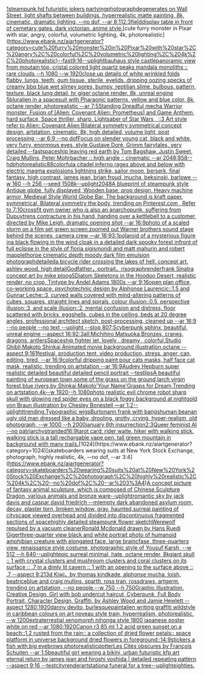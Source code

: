 [1](https://www.ebank.nz/aiartgenerator?category=1)[steampunk hd futuristic jokers partying](https://www.ebank.nz/aiartgenerator?category=steampunk%20hd%20futuristic%20jokers%20partying)[photograph](https://www.ebank.nz/aiartgenerator?category=photograph)[degenerates on Wall Street, light shafts between buildings, hyperrealistic matte painting, 8k, cinematic, dramatic lighting, --no dof, --ar 8:11](https://www.ebank.nz/aiartgenerator?category=degenerates%20on%20Wall%20Street%2C%20light%20shafts%20between%20buildings%2C%20hyperrealistic%20matte%20painting%2C%208k%2C%20cinematic%2C%20dramatic%20lighting%2C%20--no%20dof%2C%20--ar%208%3A11)[2:3](https://www.ebank.nz/aiartgenerator?category=2%3A3)[field](https://www.ebank.nz/aiartgenerator?category=field)[display table in front of cemetary gates. dark victorian. anime style.](https://www.ebank.nz/aiartgenerator?category=display%20table%20in%20front%20of%20cemetary%20gates.%20dark%20victorian.%20anime%20style.)[cute furry monster in Pixar with star, angry, colorful, volumetric lighting, 4k, photorealistic](https://www.ebank.nz/aiartgenerator?category=cute%20furry%20monster%20in%20Pixar%20with%20star%2C%20angry%2C%20colorful%2C%20volumetric%20lighting%2C%204k%2C%20photorealistic)[--fast](https://www.ebank.nz/aiartgenerator?category=--fast)[9:16](https://www.ebank.nz/aiartgenerator?category=9%3A16)[--uplight](https://www.ebank.nz/aiartgenerator?category=--uplight)[bauhaus style castle](https://www.ebank.nz/aiartgenerator?category=bauhaus%20style%20castle)[panoramic view from moutain top, cristal colored light quartz peaks mandala monoliths :: rare clouds --h 1080 --w 1920](https://www.ebank.nz/aiartgenerator?category=panoramic%20view%20from%20moutain%20top%2C%20cristal%20colored%20light%20quartz%20peaks%20mandala%20monoliths%20%3A%3A%20rare%20clouds%20--h%201080%20--w%201920)[close up details of white wrinkled folds flabby, lungs, teeth, gum tissue, sterile, eyelids, dripping oozing specks of creamy bbq blue wet slimey pores, bumpy, reptilian slime, bulbous, pattern, texture, black lung detail, hr giger octane render, 8k, unreal engine 5](https://www.ebank.nz/aiartgenerator?category=close%20up%20details%20of%20white%20wrinkled%20folds%20flabby%2C%20lungs%2C%20teeth%2C%20gum%20tissue%2C%20sterile%2C%20eyelids%2C%20dripping%20oozing%20specks%20of%20creamy%20bbq%20blue%20wet%20slimey%20pores%2C%20bumpy%2C%20reptilian%20slime%2C%20bulbous%2C%20pattern%2C%20texture%2C%20black%20lung%20detail%2C%20hr%20giger%20octane%20render%2C%208k%2C%20unreal%20engine%205)[](https://www.ebank.nz/aiartgenerator?category=)[blur](https://www.ebank.nz/aiartgenerator?category=blur)[alien in a spacesuit with Pharaonic patterns, yellow and blue color, 8k, octane render, photorealistic --ar 7:5](https://www.ebank.nz/aiartgenerator?category=alien%20in%20a%20spacesuit%20with%20Pharaonic%20patterns%2C%20yellow%20and%20blue%20color%2C%208k%2C%20octane%20render%2C%20photorealistic%20--ar%207%3A5)[Standing Dreadful mecha Warrior monster, Fusion of [Alien: Covenant Alien: Prometheus] and Game Anthem, hard surface, Space thriller, sharp, Lightsaber of Star Wars , ::3  Art style refer to Alien: Covenant Alien   Bilateral symmetry       symmetrical   concept design,  artstation, cinematic,  8k, high detailed,  volume light,  post processing    --ar 6:9   --no dof](https://www.ebank.nz/aiartgenerator?category=Standing%20Dreadful%20mecha%20Warrior%20monster%2C%20Fusion%20of%20%5BAlien%3A%20Covenant%20Alien%3A%20Prometheus%5D%20and%20Game%20Anthem%2C%20hard%20surface%2C%20Space%20thriller%2C%20sharp%2C%20Lightsaber%20of%20Star%20Wars%20%2C%20%3A%3A3%20%20Art%20style%20refer%20to%20Alien%3A%20Covenant%20Alien%20%20%20Bilateral%20symmetry%20%20%20%20%20%20%20symmetrical%20%20%20concept%20design%2C%20%20artstation%2C%20cinematic%2C%20%208k%2C%20high%20detailed%2C%20%20volume%20light%2C%20%20post%20processing%20%20%20%20--ar%206%3A9%20%20%20--no%20dof)[Focus on slender young cat, black and white, very furry, enormous eyes, style Gustave Doré, Grimm fairytales, very detailed --fast](https://www.ebank.nz/aiartgenerator?category=Focus%20on%20slender%20young%20cat%2C%20black%20and%20white%2C%20very%20furry%2C%20enormous%20eyes%2C%20style%20Gustave%20Dor%C3%A9%2C%20Grimm%20fairytales%2C%20very%20detailed%20--fast)[spaceship leaving red earth by Tom Bagshaw, Justin Sweet, Craig Mullins, Peter Mohrbacher :: high angle :: cinematic --ar 2048:858](https://www.ebank.nz/aiartgenerator?category=spaceship%20leaving%20red%20earth%20by%20Tom%20Bagshaw%2C%20Justin%20Sweet%2C%20Craig%20Mullins%2C%20Peter%20Mohrbacher%20%3A%3A%20high%20angle%20%3A%3A%20cinematic%20--ar%202048%3A858)[--hd](https://www.ebank.nz/aiartgenerator?category=--hd)[photorealistic](https://www.ebank.nz/aiartgenerator?category=photorealistic)[88](https://www.ebank.nz/aiartgenerator?category=88)[colorful](https://www.ebank.nz/aiartgenerator?category=colorful)[a citadel inferno rages above and below with electric magma explosions lightning strike, sailor moon, berserk, final fantasy, high contrast, james jean, brian froud, mucha, beksinski, barlowe --w 160 --h 256 --seed 150](https://www.ebank.nz/aiartgenerator?category=a%20citadel%20inferno%20rages%20above%20and%20below%20with%20electric%20magma%20explosions%20lightning%20strike%2C%20sailor%20moon%2C%20berserk%2C%20final%20fantasy%2C%20high%20contrast%2C%20james%20jean%2C%20brian%20froud%2C%20mucha%2C%20beksinski%2C%20barlowe%20--w%20160%20--h%20256%20--seed%20150)[8k](https://www.ebank.nz/aiartgenerator?category=8k)[--uplight](https://www.ebank.nz/aiartgenerator?category=--uplight)[2048](https://www.ebank.nz/aiartgenerator?category=2048)[A blueprint of steampunk style Antique globe,  fully displayed, Wooden base, prop design, Heavy machine armor,  Medieval Style World Globe Bar, The background is kraft paper, symmetrical,  Bilateral symmetry the body,  trending on Pinterest.com  ,  Refer to 7:10](https://www.ebank.nz/aiartgenerator?category=A%20blueprint%20of%20steampunk%20style%20Antique%20globe%2C%20%20fully%20displayed%2C%20Wooden%20base%2C%20prop%20design%2C%20Heavy%20machine%20armor%2C%20%20Medieval%20Style%20World%20Globe%20Bar%2C%20The%20background%20is%20kraft%20paper%2C%20symmetrical%2C%20%20Bilateral%20symmetry%20the%20body%2C%20%20trending%20on%20Pinterest.com%20%20%2C%20%20Refer%20to%207%3A10)[crossfit gym owner who is also an anarchopunk, suffering from Dupuytrens contracture in his hand, handing over a kettlebell to a customer, directed by Mike Leigh, dramatic opening shot --ar 16:9](https://www.ebank.nz/aiartgenerator?category=crossfit%20gym%20owner%20who%20is%20also%20an%20anarchopunk%2C%20suffering%20from%20Dupuytrens%20contracture%20in%20his%20hand%2C%20handing%20over%20a%20kettlebell%20to%20a%20customer%2C%20directed%20by%20Mike%20Leigh%2C%20dramatic%20opening%20shot%20--ar%2016%3A9)[photo of a scaled storm on a film set green screen zoomed out Warner brothers sound stage behind the scenes, camera crew —ar 16:9](https://www.ebank.nz/aiartgenerator?category=photo%20of%20a%20scaled%20storm%20on%20a%20film%20set%20green%20screen%20zoomed%20out%20Warner%20brothers%20sound%20stage%20behind%20the%20scenes%2C%20camera%20crew%20%E2%80%94ar%2016%3A9)[3:1](https://www.ebank.nz/aiartgenerator?category=3%3A1)[polaroid of a mysterious figure ina black flowing in the wind cloak in a detailed dark spooky forest infront of full eclipse in the style of floria sigismondi and matt mahurin and robert mapplethorpe cinematic depth moody dark film emulsion photograph](https://www.ebank.nz/aiartgenerator?category=polaroid%20of%20a%20mysterious%20figure%20ina%20black%20flowing%20in%20the%20wind%20cloak%20in%20a%20detailed%20dark%20spooky%20forest%20infront%20of%20full%20eclipse%20in%20the%20style%20of%20floria%20sigismondi%20and%20matt%20mahurin%20and%20robert%20mapplethorpe%20cinematic%20depth%20moody%20dark%20film%20emulsion%20photograph)[detailed](https://www.ebank.nz/aiartgenerator?category=detailed)[a bicycle rider crossing the lakes of hell. concept art. ashley wood. high detail](https://www.ebank.nz/aiartgenerator?category=a%20bicycle%20rider%20crossing%20the%20lakes%20of%20hell.%20concept%20art.%20ashley%20wood.%20high%20detail)[Godfather，portrait，risograph](https://www.ebank.nz/aiartgenerator?category=Godfather%EF%BC%8Cportrait%EF%BC%8Crisograph)[render](https://www.ebank.nz/aiartgenerator?category=render)[frank Sinatra concept art by mike ploog](https://www.ebank.nz/aiartgenerator?category=frank%20Sinatra%20concept%20art%20by%20mike%20ploog)[5](https://www.ebank.nz/aiartgenerator?category=5)[Diatom Skeletons in the Hoodoo Desert, realistic render, no crop, Tintype by Andel Adams 1800s --ar 9:16](https://www.ebank.nz/aiartgenerator?category=Diatom%20Skeletons%20in%20the%20Hoodoo%20Desert%2C%20realistic%20render%2C%20no%20crop%2C%20Tintype%20by%20Andel%20Adams%201800s%20--ar%209%3A16)[open plan office, co-working space, psychotechnic design by Alphonse Laurencic::1.5 and Gunnar Leche::3, curved walls covered with mind-altering patterns of cubes, squares, straight lines and spirals, colour illusion::0.5, perspective illusion::3, and scale illusion::2, mental confusion and distress, floor scattered with bricks, eggshells, cubes in the ceiling, beds at 20 degree angles, professional architect sketch, post-processing, cleaned up --ar 16:9 --no people --no text --uplight --stop 80](https://www.ebank.nz/aiartgenerator?category=open%20plan%20office%2C%20co-working%20space%2C%20psychotechnic%20design%20by%20Alphonse%20Laurencic%3A%3A1.5%20and%20Gunnar%20Leche%3A%3A3%2C%20curved%20walls%20covered%20with%20mind-altering%20patterns%20of%20cubes%2C%20squares%2C%20straight%20lines%20and%20spirals%2C%20colour%20illusion%3A%3A0.5%2C%20perspective%20illusion%3A%3A3%2C%20and%20scale%20illusion%3A%3A2%2C%20mental%20confusion%20and%20distress%2C%20floor%20scattered%20with%20bricks%2C%20eggshells%2C%20cubes%20in%20the%20ceiling%2C%20beds%20at%2020%20degree%20angles%2C%20professional%20architect%20sketch%2C%20post-processing%2C%20cleaned%20up%20--ar%2016%3A9%20--no%20people%20--no%20text%20--uplight%20--stop%2080)[7:5](https://www.ebank.nz/aiartgenerator?category=7%3A5)[cyberpunk sphinx, beautiful, unreal engine  --aspect 16:9](https://www.ebank.nz/aiartgenerator?category=cyberpunk%20sphinx%2C%20beautiful%2C%20unreal%20engine%20%20--aspect%2016%3A9)[2:3](https://www.ebank.nz/aiartgenerator?category=2%3A3)[all:Michihiro Matsuoka,Bronzes, cranes, dragons, antlers](https://www.ebank.nz/aiartgenerator?category=all%3AMichihiro%20Matsuoka%2CBronzes%2C%20cranes%2C%20dragons%2C%20antlers)[Spaceship fighter jet, lovely , dreamy , colorful,Studio Ghibli,Makoto Shinkai,Animated movie background illustration,octane --aspect 9:16](https://www.ebank.nz/aiartgenerator?category=Spaceship%20fighter%20jet%2C%20lovely%20%2C%20dreamy%20%2C%20colorful%2CStudio%20Ghibli%2CMakoto%20Shinkai%2CAnimated%20movie%20background%20illustration%2Coctane%20--aspect%209%3A16)[1](https://www.ebank.nz/aiartgenerator?category=1)[festival, production tent, video production, stress, anger, can, editing, tired, --ar 16:9](https://www.ebank.nz/aiartgenerator?category=festival%2C%20production%20tent%2C%20video%20production%2C%20stress%2C%20anger%2C%20can%2C%20editing%2C%20tired%2C%20--ar%2016%3A9)[colorful dripping paint pour cats masks, half face cat mask, realistic, trending on artstation --ar 16:9](https://www.ebank.nz/aiartgenerator?category=colorful%20dripping%20paint%20pour%20cats%20masks%2C%20half%20face%20cat%20mask%2C%20realistic%2C%20trending%20on%20artstation%20--ar%2016%3A9)[Audrey Hepburn super realistic detailed beautiful detailed pencil portrait --test](https://www.ebank.nz/aiartgenerator?category=Audrey%20Hepburn%20super%20realistic%20detailed%20beautiful%20detailed%20pencil%20portrait%20--test)[lips](https://www.ebank.nz/aiartgenerator?category=lips)[A beautiful painting of european town,some of the grass on the ground,larch virgin forest,blue rivers,by Shinkai Makoto'Your Name'Grasps for Dream,Trending on artstation,4k--w 1920--h 1080](https://www.ebank.nz/aiartgenerator?category=A%20beautiful%20painting%20of%20european%20town%2Csome%20of%20the%20grass%20on%20the%20ground%2Clarch%20virgin%20forest%2Cblue%20rivers%2Cby%20Shinkai%20Makoto%27Your%20Name%27Grasps%20for%20Dream%2CTrending%20on%20artstation%2C4k--w%201920--h%201080)[photo realistic evil chrome robot sharp skull with glowing red spider eyes on a black foggy background at night](https://www.ebank.nz/aiartgenerator?category=photo%20realistic%20evil%20chrome%20robot%20sharp%20skull%20with%20glowing%20red%20spider%20eyes%20on%20a%20black%20foggy%20background%20at%20night)[gold von Braun illustration by Chesley Bonestell —ar 1:2](https://www.ebank.nz/aiartgenerator?category=gold%20von%20Braun%20illustration%20by%20Chesley%20Bonestell%20%E2%80%94ar%201%3A2)[--uplight](https://www.ebank.nz/aiartgenerator?category=--uplight)[trending,](https://www.ebank.nz/aiartgenerator?category=trending%2C)[Typographic wigs](https://www.ebank.nz/aiartgenerator?category=Typographic%20wigs)[Burton](https://www.ebank.nz/aiartgenerator?category=Burton)[ann frank with bangs](https://www.ebank.nz/aiartgenerator?category=ann%20frank%20with%20bangs)[human bean](https://www.ebank.nz/aiartgenerator?category=human%20bean)[an ugly old man dressed like a baby, drooling, grotty, crying, hyper-realism, old photograph, --w 1000 --h 2000](https://www.ebank.nz/aiartgenerator?category=an%20ugly%20old%20man%20dressed%20like%20a%20baby%2C%20drooling%2C%20grotty%2C%20crying%2C%20hyper-realism%2C%20old%20photograph%2C%20--w%201000%20--h%202000)[january 6th insurrection](https://www.ebank.nz/aiartgenerator?category=january%206th%20insurrection)[2:3](https://www.ebank.nz/aiartgenerator?category=2%3A3)[Queer feminist AI --no patriarchy](https://www.ebank.nz/aiartgenerator?category=Queer%20feminist%20AI%20--no%20patriarchy)[stranded](https://www.ebank.nz/aiartgenerator?category=stranded)[16:9](https://www.ebank.nz/aiartgenerator?category=16%3A9)[tarot card: rider waite. hiker with walking stick, walking stick is a tall rechargable vape pen. tall green mountain in background with many trails.](https://www.ebank.nz/aiartgenerator?category=tarot%20card%3A%20rider%20waite.%20hiker%20with%20walking%20stick%2C%20walking%20stick%20is%20a%20tall%20rechargable%20vape%20pen.%20tall%20green%20mountain%20in%20background%20with%20many%20trails.)[1024](https://www.ebank.nz/aiartgenerator?category=1024)[skateboarders wearing suits at New York Stock Exchange, photograph, highly realistic, 4k, --no dof, --ar 3:4](https://www.ebank.nz/aiartgenerator?category=skateboarders%20wearing%20suits%20at%20New%20York%20Stock%20Exchange%2C%20photograph%2C%20highly%20realistic%2C%204k%2C%20--no%20dof%2C%20--ar%203%3A4)[A concept picture of fantasy animal sculpture, which is composed of Chinese Sculpture Dragon, various animals and bronze ware](https://www.ebank.nz/aiartgenerator?category=A%20concept%20picture%20of%20fantasy%20animal%20sculpture%2C%20which%20is%20composed%20of%20Chinese%20Sculpture%20Dragon%2C%20various%20animals%20and%20bronze%20ware)[--uplight](https://www.ebank.nz/aiartgenerator?category=--uplight)[romantic sky by jack davis and caspar david friedrich --ml](https://www.ebank.nz/aiartgenerator?category=romantic%20sky%20by%20jack%20davis%20and%20caspar%20david%20friedrich%20--ml)[empty dark abandoned asylum room, decay, plaster torn, broken window, gray, haunted,](https://www.ebank.nz/aiartgenerator?category=empty%20dark%20abandoned%20asylum%20room%2C%20decay%2C%20plaster%20torn%2C%20broken%20window%2C%20gray%2C%20haunted%2C)[surreal painting of cityscape viewed overhead and divided into discontinuous fragmented sections of space](https://www.ebank.nz/aiartgenerator?category=surreal%20painting%20of%20cityscape%20viewed%20overhead%20and%20divided%20into%20discontinuous%20fragmented%20sections%20of%20space)[highly detailed steampunk flower sketch](https://www.ebank.nz/aiartgenerator?category=highly%20detailed%20steampunk%20flower%20sketch)[Werewolf repulsed by a vacuum cleaner](https://www.ebank.nz/aiartgenerator?category=Werewolf%20repulsed%20by%20a%20vacuum%20cleaner)[Ronald Mcdonald drawn by Hans Ruedi Giger](https://www.ebank.nz/aiartgenerator?category=Ronald%20Mcdonald%20drawn%20by%20Hans%20Ruedi%20Giger)[three-quarter view black and white portrait photo of humanoid amphibian creature with elongated face, large braincfase, three-quarters view, renaissance style costume, photographic style of Yousuf Karsh, --w 512 --h 640](https://www.ebank.nz/aiartgenerator?category=three-quarter%20view%20black%20and%20white%20portrait%20photo%20of%20humanoid%20amphibian%20creature%20with%20elongated%20face%2C%20large%20braincfase%2C%20three-quarters%20view%2C%20renaissance%20style%20costume%2C%20photographic%20style%20of%20Yousuf%20Karsh%2C%20--w%20512%20--h%20640)[--uplight](https://www.ebank.nz/aiartgenerator?category=--uplight)[epic surreal minimal, hate, octane render, 8k](https://www.ebank.nz/aiartgenerator?category=epic%20surreal%20minimal%2C%20hate%2C%20octane%20render%2C%208k)[giant skull :: 1 with crystal clusters and mushroom clusters and coral clusters on its surface :: .7 in a dimly lit cavern :: 1 with an opening to the surface above :: .7 --aspect 9:21](https://www.ebank.nz/aiartgenerator?category=giant%20skull%20%3A%3A%201%20with%20crystal%20clusters%20and%20mushroom%20clusters%20and%20coral%20clusters%20on%20its%20surface%20%3A%3A%20.7%20in%20a%20dimly%20lit%20cavern%20%3A%3A%201%20with%20an%20opening%20to%20the%20surface%20above%20%3A%3A%20.7%20--aspect%209%3A21)[3d Kiwi，by thomas kindkade, alphonse mucha, loish, beatriceblue and craig mullins, sparth, ross tran, rossdraws, artgerm, trending on artstation, --no people --w 750 --h 750](https://www.ebank.nz/aiartgenerator?category=3d%20Kiwi%EF%BC%8Cby%20thomas%20kindkade%2C%20alphonse%20mucha%2C%20loish%2C%20beatriceblue%20and%20craig%20mullins%2C%20sparth%2C%20ross%20tran%2C%20rossdraws%2C%20artgerm%2C%20trending%20on%20artstation%2C%20--no%20people%20--w%20750%20--h%20750)[Graphic Illustration, Creative Design, Girl with bob undercut haircut, Cyberpunk, Full Body Portrait, Character Design, Graffiti, by Ashley Wood and Jamie Hewlett --aspect 1280:1920](https://www.ebank.nz/aiartgenerator?category=Graphic%20Illustration%2C%20Creative%20Design%2C%20Girl%20with%20bob%20undercut%20haircut%2C%20Cyberpunk%2C%20Full%20Body%20Portrait%2C%20Character%20Design%2C%20Graffiti%2C%20by%20Ashley%20Wood%20and%20Jamie%20Hewlett%20--aspect%201280%3A1920)[danny devito, burlesque](https://www.ebank.nz/aiartgenerator?category=danny%20devito%2C%20burlesque)[paint](https://www.ebank.nz/aiartgenerator?category=paint)[alien writing graffiti wildstyle in caribbean colours on art noveau style train, hyperrealism, photorealistic, --w 1200](https://www.ebank.nz/aiartgenerator?category=alien%20writing%20graffiti%20wildstyle%20in%20caribbean%20colours%20on%20art%20noveau%20style%20train%2C%20hyperrealism%2C%20photorealistic%2C%20--w%201200)[extraterrestial xenomorph nihonga style 1800 japanese poster white on red --ar 1080:1920](https://www.ebank.nz/aiartgenerator?category=extraterrestial%20xenomorph%20nihonga%20style%201800%20japanese%20poster%20white%20on%20red%20--ar%201080%3A1920)[Canon r3 85 ml 1.2 acid green sunset on a beach::1.2 rusted from the rain:: a collection of dried flower petals:: space platform in universe background dried flowers in foreground::](https://www.ebank.nz/aiartgenerator?category=Canon%20r3%2085%20ml%201.2%20acid%20green%20sunset%20on%20a%20beach%3A%3A1.2%20rusted%20from%20the%20rain%3A%3A%20a%20collection%20of%20dried%20flower%20petals%3A%3A%20space%20platform%20in%20universe%20background%20dried%20flowers%20in%20foreground%3A%3A)[14:9](https://www.ebank.nz/aiartgenerator?category=14%3A9)[stickers,](https://www.ebank.nz/aiartgenerator?category=stickers%2C)[a fish with big eyebrows photorealistic](https://www.ebank.nz/aiartgenerator?category=a%20fish%20with%20big%20eyebrows%20photorealistic)[potter](https://www.ebank.nz/aiartgenerator?category=potter)[Les Cités obscures by François Schuiten --ar 1:5](https://www.ebank.nz/aiartgenerator?category=Les%20Cit%C3%A9s%20obscures%20by%20Fran%C3%A7ois%20Schuiten%20--ar%201%3A5)[beautiful girl wearing a bikini, urban futuristic kfp art eternal return by james jean and hiroshi yoshida | detailed repeating pattern --aspect 9:16 --test](https://www.ebank.nz/aiartgenerator?category=beautiful%20girl%20wearing%20a%20bikini%2C%20urban%20futuristic%20kfp%20art%20eternal%20return%20by%20james%20jean%20and%20hiroshi%20yoshida%20%7C%20detailed%20repeating%20pattern%20--aspect%209%3A16%20--test)[city](https://www.ebank.nz/aiartgenerator?category=city)[render](https://www.ebank.nz/aiartgenerator?category=render)[artstation](https://www.ebank.nz/aiartgenerator?category=artstation)[a funeral for a tree](https://www.ebank.nz/aiartgenerator?category=a%20funeral%20for%20a%20tree)[--uplight](https://www.ebank.nz/aiartgenerator?category=--uplight)[eighties.](https://www.ebank.nz/aiartgenerator?category=eighties.)